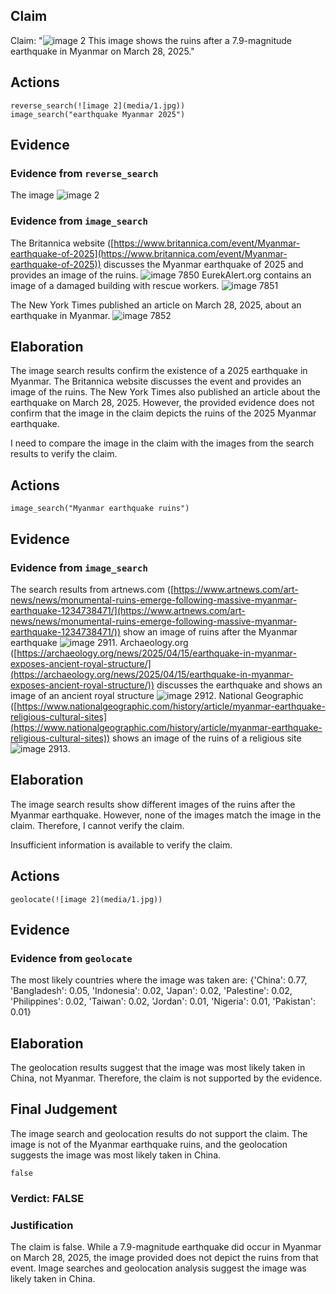 ## Claim
Claim: "![image 2](media/1.jpg) This image shows the ruins after a 7.9-magnitude earthquake in Myanmar on March 28, 2025."

## Actions
```
reverse_search(![image 2](media/1.jpg))
image_search("earthquake Myanmar 2025")
```

## Evidence
### Evidence from `reverse_search`
The image ![image 2](media/1.jpg)

### Evidence from `image_search`
The Britannica website ([https://www.britannica.com/event/Myanmar-earthquake-of-2025](https://www.britannica.com/event/Myanmar-earthquake-of-2025)) discusses the Myanmar earthquake of 2025 and provides an image of the ruins. ![image 7850](media/2025-08-29_22-10-1756505437-365223.jpg) EurekAlert.org contains an image of a damaged building with rescue workers. ![image 7851](media/2025-08-29_22-10-1756505438-435367.jpg)

The New York Times published an article on March 28, 2025, about an earthquake in Myanmar. ![image 7852](media/2025-08-29_22-10-1756505438-619203.jpg)


## Elaboration
The image search results confirm the existence of a 2025 earthquake in Myanmar. The Britannica website discusses the event and provides an image of the ruins. The New York Times also published an article about the earthquake on March 28, 2025. However, the provided evidence does not confirm that the image in the claim depicts the ruins of the 2025 Myanmar earthquake.

I need to compare the image in the claim with the images from the search results to verify the claim.


## Actions
```
image_search("Myanmar earthquake ruins")
```

## Evidence
### Evidence from `image_search`
The search results from artnews.com ([https://www.artnews.com/art-news/news/monumental-ruins-emerge-following-massive-myanmar-earthquake-1234738471/](https://www.artnews.com/art-news/news/monumental-ruins-emerge-following-massive-myanmar-earthquake-1234738471/)) show an image of ruins after the Myanmar earthquake ![image 2911](media/2025-08-02_21-05-1754168741-384034.jpg). Archaeology.org ([https://archaeology.org/news/2025/04/15/earthquake-in-myanmar-exposes-ancient-royal-structure/](https://archaeology.org/news/2025/04/15/earthquake-in-myanmar-exposes-ancient-royal-structure/)) discusses the earthquake and shows an image of an ancient royal structure ![image 2912](media/2025-08-02_21-05-1754168742-585510.jpg). National Geographic ([https://www.nationalgeographic.com/history/article/myanmar-earthquake-religious-cultural-sites](https://www.nationalgeographic.com/history/article/myanmar-earthquake-religious-cultural-sites)) shows an image of the ruins of a religious site ![image 2913](media/2025-08-02_21-05-1754168744-381480.jpg).


## Elaboration
The image search results show different images of the ruins after the Myanmar earthquake. However, none of the images match the image in the claim. Therefore, I cannot verify the claim.

Insufficient information is available to verify the claim.


## Actions
```
geolocate(![image 2](media/1.jpg))
```

## Evidence
### Evidence from `geolocate`
The most likely countries where the image was taken are: {'China': 0.77, 'Bangladesh': 0.05, 'Indonesia': 0.02, 'Japan': 0.02, 'Palestine': 0.02, 'Philippines': 0.02, 'Taiwan': 0.02, 'Jordan': 0.01, 'Nigeria': 0.01, 'Pakistan': 0.01}

## Elaboration
The geolocation results suggest that the image was most likely taken in China, not Myanmar. Therefore, the claim is not supported by the evidence.


## Final Judgement
The image search and geolocation results do not support the claim. The image is not of the Myanmar earthquake ruins, and the geolocation suggests the image was most likely taken in China.

`false`

### Verdict: FALSE

### Justification
The claim is false. While a 7.9-magnitude earthquake did occur in Myanmar on March 28, 2025, the image provided does not depict the ruins from that event. Image searches and geolocation analysis suggest the image was likely taken in China.
